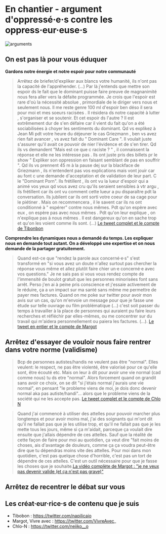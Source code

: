 # En chantier - argument d'oppressé·e·s contre les oppress·eur·euse·s

![arguments](https://raw.githubusercontent.com/Julia-barbelane/reflexions/master/photos/argument-oppresses-vs-oppresseurs.png)

## On est pas là pour vous éduquer

**Gardons notre énergie et notre espoir pour notre communauté**  

> Arrêtez de briefer/d'expliker aux blancs votre humanité, ils n'ont pas la capacité de l'appréhender. (...) Par là j'entends que mettre son espoir ds le fait que le dominant puisse faire preuve de magnanimité nous fera aller vers la défaite programmée. Je crois que l'espoir est rare d'où la nécessité absolue , primordiale de le diriger vers nous et seulement nous. Il me reste genre 100 ml d'espoir ben déso il sera pour moi et mes soeurs racisées . Il résidera ds notre capacité à lutter , s'organiser et se soutenir. Et cet espoir ds l'autre ? Il est extrêmement dur de s'en défaire car il vient du fait qu'on a été sociabilisées à choyer les sentiments du dominant. Qd vs explikez à Jean Mi pdt votre heure du déjeuner le cas Griezmann , ben vs avez rien fait avancer , vs avez fait du " Dominant Care ". Il voulait juste s'assurer qu'il avait ce pouvoir de nier l'évidence et de s'en tirer. Qd ils vs demandent "Mais est ce que c raciste ? " , il connaissent la réponse et elle ne les intéresse pas . Ils ont juste pris des billets pr le show " Expliker son oppression en faisant semblant de pas en souffrir ". Qd ils vs prennent 45 m à la pause dej sur la blackface de Griezmann , ils n'entendent pas vos explications mais vont jouir car au font c une demande d'acceptation et de validation de leur part. C le "Dominant Porn". Ils frétillent , ils ont vu la lueur d'espoir qui a animé vos yeux qd vous avez cru qu'ils seraient sensibles à vtr argu , ils frétillent car ils ont vu comment cette lueur a pu disparaître pdt la conversation. Ils jubilent car ils ont sorti votre coeur de sa cage pour le piétiner . Mais on recommencera , il le savent car ils ns ont conditionné à " espérer" contre nous mêmes. Pdt qu'on espère avec eux , on espère pas avec nous mêmes . Pdt qu'on leur explique , on n'explique pas à nous mêmes . Il est dangereux qu'on en sache trop et qu'on les voient comme ils sont. (...)
[Le tweet complet et le compte de Tibonbon](https://twitter.com/napilicaio/status/943073483319336961)

**Comprendre les dynamiques nous a demandé du temps. Les expliquer nous en demande tout autant. On a développé une expertise et on nous demande de la partager gratuitement.**  

> Quand est-ce que "rendez la parole aux concerné·e·s" s'est transformé en "si vous avez un doute n'allez surtout pas chercher la réponse vous même et allez plutôt faire chier un·e concerné·e avec vos questions."
> Je ne sais pas si vous vous rendez compte de l'immensité de boulot gratuit que les personnes minorisées font sans arrêt. Perso j'en ai à peine pris conscience et j'essaie activement de le réduire, ça a un impact sur ma santé sans même me permettre de payer mes factures. Quand on me poke sur twitter pour avoir mon avis sur un cas, qu'on m'envoie un message pour que je fasse une étude sur telle ouvrage ou film problématique (...) c'est soit passer du temps à travailler à la place de personnes qui auraient pu faire leurs recherches et réfléchir par elles-mêmes, ou me concentrer sur du travail qui m'aidera personnellement ou paiera les factures. (...). [Le tweet en entier et le compte de Margot](https://twitter.com/VivreAvec_/status/1020788667109998592)

## Arrêtez d'essayer de vouloir nous faire rentrer dans votre norme (validisme)

> Bcp de personnes autistes/handis ne veulent pas être "normal". Elles veulent: le respect, ne pas être violenté, être valorisé pour ce qu'elle sont, être écouté etc. Mais on leur à dit pour avoir une vie normal (cad comme nous) tu ds etre "normal". Alors forcement quand on grandit sans avoir ce choix, on se dit "si j'étais normal j'aurais une vie normal", en pensant "le probleme viens de moi, je dois donc devenir normal aka pas autiste/handi"... alors que le probleme viens de la société qui ne les accepte pas. [Le tweet complet et le compte de Chlo N](https://twitter.com/neiiko__o/status/1021748298594635776)

> Quand j'ai commencé à utiliser des attelles pour pouvoir marcher plus longtemps et pour avoir moins mal, j'ai des soignants qui m'ont dit qu'il ne fallait pas que je les utilise trop, et qu'il ne fallait pas que je les mette tous les jours, même si ça m'aidait, parceque ça voulait dire ensuite que j'allais dépendre de ces attelles. Sauf que la réalité de cette façon de faire pour moi au quotidien, ça veut dire "fait moins de choses, ais d'avantage de douleurs, comme ça ça voudra peut-être dire que tu dépendras moins vite des attelles. Pour moi dans mon quotidien, c'est pas quelque chose d'horrible, c'est pas un tort de dépendre de ces attelles. C'est un outil nécessaire pour que je fasse les choses que je souhaite.[La vidéo complète de Margot : "je ne veux pas devenir valide (et ça n'est pas grave)"](https://www.youtube.com/watch?v=b1DjcOmnq6Y&t=13s)

## Arrêtez de recentrer le débat sur vous 


## Les créat·eur·rice·s de contenu que je suis
- Tibobon : https://twitter.com/napilicaio
- Margot, Vivre avec : https://twitter.com/VivreAvec_
- Chlo-N : https://twitter.com/neiiko__o

